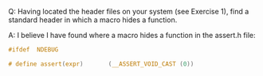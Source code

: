 Q: Having located the header files on your system (see Exercise 1), find a
standard header in which a macro hides a function.

A: I believe I have found where a macro hides a function in the assert.h file:

```c
#ifdef	NDEBUG

# define assert(expr)		(__ASSERT_VOID_CAST (0))
```
